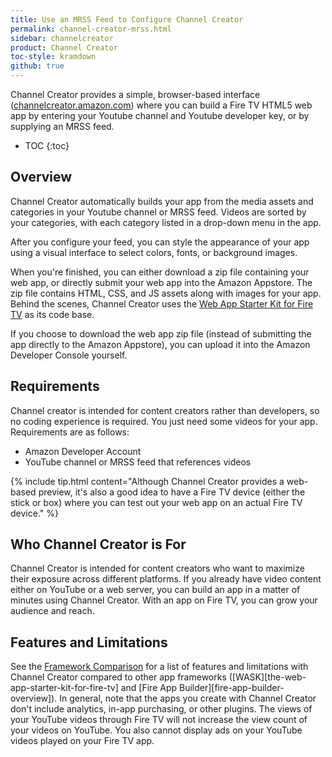 ```yaml
---
title: Use an MRSS Feed to Configure Channel Creator
permalink: channel-creator-mrss.html
sidebar: channelcreator
product: Channel Creator
toc-style: kramdown
github: true
---
```


Channel Creator provides a simple, browser-based interface ([channelcreator.amazon.com](http://channelcreator.amazon.com)) where you can build a Fire TV HTML5 web app by entering your Youtube channel and Youtube developer key, or by supplying an MRSS feed.

* TOC
{:toc}

## Overview

Channel Creator automatically builds your app from the media assets and categories in your Youtube channel or MRSS feed. Videos are sorted by your categories, with each category listed in a drop-down menu in the app.

After you configure your feed, you can style the appearance of your app using a visual interface to select colors, fonts, or background images.

When you're finished, you can either download a zip file containing your web app, or directly submit your web app into the Amazon Appstore. The zip file contains HTML, CSS, and JS assets along with images for your app. Behind the scenes, Channel Creator uses the [Web App Starter Kit for Fire TV](the-web-app-starter-kit-for-fire-tv) as its code base.

If you choose to download the web app zip file (instead of submitting the app directly to the Amazon Appstore), you can upload it into the Amazon Developer Console yourself.

## Requirements

Channel creator is intended for content creators rather than developers, so no coding experience is required. You just need some videos for your app. Requirements are as follows:

* Amazon Developer Account
* YouTube channel or MRSS feed that references videos

{% include tip.html content="Although Channel Creator provides a web-based preview, it's also a good idea to have a Fire TV device (either the stick or box) where you can test out your web app on an actual Fire TV device." %}

## Who Channel Creator is For

Channel Creator is intended for content creators who want to maximize their exposure across different platforms. If you already have video content either on YouTube or a web server, you can build an app in a matter of minutes using Channel Creator. With an app on Fire TV, you can grow your audience and reach.

## Features and Limitations

See the [Framework Comparison](fire-tv-development-framework-comparison) for a list of features and limitations with Channel Creator compared to other app frameworks ([WASK][the-web-app-starter-kit-for-fire-tv] and [Fire App Builder][fire-app-builder-overview]). In general, note that the apps you create with Channel Creator don't include analytics, in-app purchasing, or other plugins. The views of your YouTube videos through Fire TV will not increase the view count of your videos on YouTube. You also cannot display ads on your YouTube videos played on your Fire TV app.
